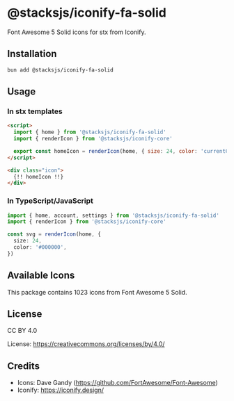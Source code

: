 # @stacksjs/iconify-fa-solid

Font Awesome 5 Solid icons for stx from Iconify.

## Installation

```bash
bun add @stacksjs/iconify-fa-solid
```

## Usage

### In stx templates

```html
<script>
  import { home } from '@stacksjs/iconify-fa-solid'
  import { renderIcon } from '@stacksjs/iconify-core'

  export const homeIcon = renderIcon(home, { size: 24, color: 'currentColor' })
</script>

<div class="icon">
  {!! homeIcon !!}
</div>
```

### In TypeScript/JavaScript

```typescript
import { home, account, settings } from '@stacksjs/iconify-fa-solid'
import { renderIcon } from '@stacksjs/iconify-core'

const svg = renderIcon(home, {
  size: 24,
  color: '#000000',
})
```

## Available Icons

This package contains 1023 icons from Font Awesome 5 Solid.

## License

CC BY 4.0

License: https://creativecommons.org/licenses/by/4.0/

## Credits

- Icons: Dave Gandy (https://github.com/FortAwesome/Font-Awesome)
- Iconify: https://iconify.design/

